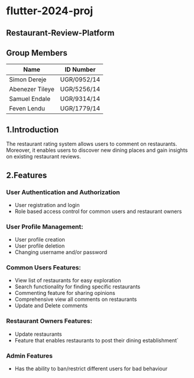 # flutter-2024-proj
## Restaurant-Review-Platform
## Group Members
| Name | ID Number |
| - | - |
| Simon Dereje | UGR/0952/14 |
| Abenezer Tileye | UGR/5256/14 |
| Samuel Endale | UGR/9314/14 |
| Feven Lendu | UGR/1779/14 |

## 1.Introduction 
The restaurant rating system allows users to comment on restaurants. Moreover, it enables users to discover new dining places and gain insights on existing restaurant reviews. 
## 2.Features
  ### User Authentication and Authorization
  - User registration and login
  - Role based access control for common users and restaurant owners
###   User Profile Management: 
  - User profile creation
  - User profile deletion
  - Changing username and/or password
###   Common Users Features:
  - View list of restaurants for easy exploration
  - Search functionality for finding specific restaurants 
  - Commenting feature for sharing opinions  
  - Comprehensive view all comments on restaurants
  - Update and Delete comments
###   Restaurant Owners Features:
  - Update restaurants
  - Feature that enables restaurants to post their dining establishment`
###   Admin Features
  - Has the ability to ban/restrict different users for bad behaviour


